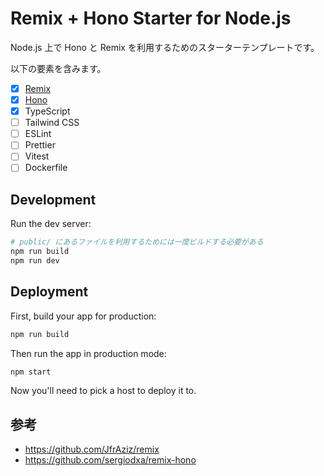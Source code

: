 # Remix + Hono Starter for Node.js

Node.js 上で Hono と Remix を利用するためのスターターテンプレートです。

以下の要素を含みます。

- [x] [Remix](https://remix.run/docs)
- [x] [Hono](https://hono.dev/docs)
- [x] TypeScript
- [ ] Tailwind CSS
- [ ] ESLint
- [ ] Prettier
- [ ] Vitest
- [ ] Dockerfile

## Development

Run the dev server:

```sh
# public/ にあるファイルを利用するためには一度ビルドする必要がある
npm run build
npm run dev
```

## Deployment

First, build your app for production:

```sh
npm run build
```

Then run the app in production mode:

```sh
npm start
```

Now you'll need to pick a host to deploy it to.

## 参考

- https://github.com/JfrAziz/remix
- https://github.com/sergiodxa/remix-hono